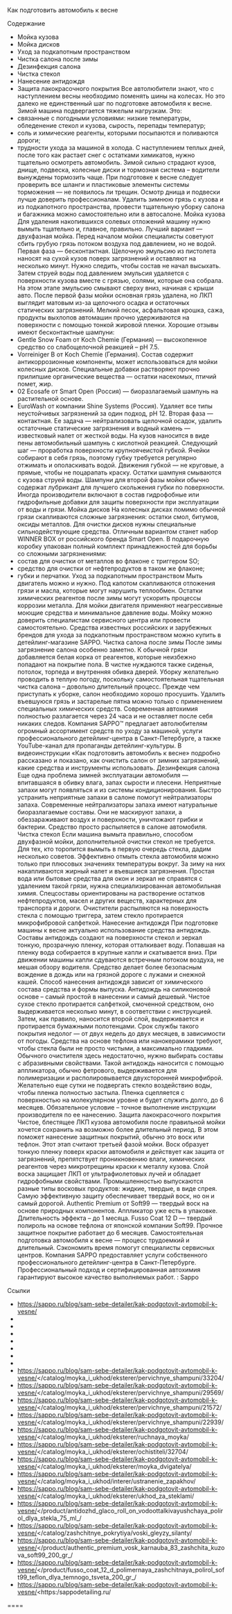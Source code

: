 Как подготовить автомобиль к весне

Содержание 
- Мойка кузова 
- Мойка дисков
- Уход за подкапотным пространством 
- Чистка салона после зимы
- Дезинфекция салона 
- Чистка стекол 
- Нанесение антидождя
- Защита лакокрасочного покрытия 
Все автолюбители знают, что с наступлением весны необходимо поменять шины на колесах. Но это далеко не единственный шаг по подготовке автомобиля к весне. Зимой машина подвергается тяжелым нагрузкам. Это: 
- связанные с погодными условиями: низкие температуры, обледенение стекол и кузова, сырость, перепады температур;
- соль и химические реагенты, которыми посыпаются и поливаются дороги;
- трудности ухода за машиной в холода. 
С наступлением теплых дней, после того как растает снег с остатками химикатов, нужно тщательно осмотреть автомобиль. 
Зимой сильно страдают кузов, днище, подвеска, колесные диски и тормозная система – водители вынуждены тормозить чаще. При подготовке к весне следует проверить все шланги и пластиковые элементы системы торможения — не появилось ли трещин. Осмотр днища и подвески лучше доверить профессионалам. Удалить зимнюю грязь с кузова и из подкапотного пространства, провести тщательную уборку салона и багажника можно самостоятельно или в автосалоне. 
Мойка кузова
Для удаления накопившихся солевых отложений машину нужно вымыть тщательно и, главное, правильно. Лучший вариант — двухфазная мойка. 
Перед началом мойки специалисты советуют сбить грубую грязь потоком воздуха под давлением, но не водой. 
Первая фаза — бесконтактная. Щелочную эмульсию из пистолета наносят на сухой кузов поверх загрязнений и оставляют на несколько минут. Нужно следить, чтобы состав не начал высыхать. Затем струей воды под давлением эмульсия удаляется с поверхности кузова вместе с грязью, солями, которые она собрала. На этом этапе эмульсию смывают сверху вниз, начиная с крыши авто. 
После первой фазы мойки основная грязь удалена, но ЛКП выглядит матовым из-за щелочного осадка и остаточных статических загрязнений. Мелкий песок, асфальтовая крошка, сажа, продукты выхлопов автомашин прочно удерживаются на поверхности с помощью тонкой жировой пленки. 
Хорошие отзывы имеют бесконтактные шампуни: 
- Gentle Snow Foam от Koch Chemie (Германия) — высокопенное средство со слабощелочной реакцией – pH 7.5.
- Vorreiniger B от Koch Chemie (Германия). Состав содержит антикоррозионные компоненты, может использоваться для мойки колесных дисков. Специальные добавки растворяют прочно прилипшие органические вещества — остатки насекомых, птичий помет, жир.
- 02 Ecosafe от Smart Open (Россия) — биоразлагаемый шампунь на растительной основе.
- EuroWash от компании Shine Systems (Россия). Удаляет все типы неустойчивых загрязнений за один подход, pH 12. 
Вторая фаза — контактная. Ее задача — нейтрализовать щелочной осадок, удалить остаточные статические загрязнения и водный камень — известковый налет от жесткой воды. На кузов наносится в виде пены автомобильный шампунь с кислотной реакцией. Следующий шаг — проработка поверхности крупноячеистой губкой. Ячейки собирают в себя грязь, поэтому губку требуется регулярно отжимать и ополаскивать водой. Движения губкой — не круговые, а прямые, чтобы не поцарапать краску. Остатки шампуня смываются с кузова струей воды. 
Шампуни для второй фазы мойки обычно содержат лубрикант для лучшего скольжения губки по поверхности. Иногда производители включают в состав гидрофобные или гидрофильные добавки для защиты поверхности при эксплуатации от воды и грязи. 
Мойка дисков
На колесных дисках помимо обычной грязи скапливаются сложные загрязнения: остатки смол, битумов, оксиды металлов. Для очистки дисков нужны специальные сильнодействующие средства. 
Отличным вариантом станет набор WINNER BOX от российского бренда Smart Open. В подарочную коробку упакован полный комплект принадлежностей для борьбы со сложными загрязнениями: 
- состав для очистки от металлов во флаконе с триггером SO;
- средство для очистки от нефтепродуктов в таком же флаконе;
- губки и перчатки. 
Уход за подкапотным пространством
Мыть двигатель можно и нужно. Под капотом скапливаются отложения грязи и масла, которые могут нарушить теплообмен. Остатки химических реагентов после зимы могут ускорить процессы коррозии металла. Для мойки двигателя применяют неагрессивные моющие средства и минимальное давление воды. 
Мойку можно доверить специалистам сервисного центра или провести самостоятельно. Средства известных российских и зарубежных брендов для ухода за подкапотным пространством можно купить в детейлинг-магазине SAPPO. 
Чистка салона после зимы
После зимы загрязнение салона особенно заметно. К обычной грязи добавляется белая корка от реагентов, которые неизбежно попадают на покрытие пола. В чистке нуждаются также сиденья, потолок, торпеда и внутренняя обивка дверей. 
Уборку желательно проводить в теплую погоду, поскольку самостоятельная тщательная чистка салона – довольно длительный процесс. 
Прежде чем приступать к уборке, салон необходимо хорошо просушить. 
Удалить въевшуюся грязь и застарелые пятна можно только с применением специальных химических средств. Современная автохимия полностью разлагается через 24 часа и не оставляет после себя никаких следов. 
Компания SAPPO™ предлагает автолюбителям огромный ассортимент средств по уходу за машиной, услуги профессионального детейлинг-центра в Санкт-Петербурге, а также YouTube-канал для пропаганды детейлинг-культуры. 
В видеоинструкции «Как подготовить автомобиль к весне» подробно рассказано и показано, как очистить салон от зимних загрязнений, какие средства и инструменты использовать. 
Дезинфекция салона
Еще одна проблема зимней эксплуатации автомобиля — впитавшаяся в обивку влага, запах сырости и плесени. Неприятные запахи могут появляться и из системы кондиционирования. Быстро устранить неприятные запахи в салоне помогут нейтрализаторы запаха. 
Современные нейтрализаторы запаха имеют натуральные биоразлагаемые составы. Они не маскируют запахи, а обеззараживают воздух и поверхности, уничтожают грибки и бактерии. Средство просто распыляется в салоне автомобиля. 
Чистка стекол
Если машина вымыта правильно, способом двухфазной мойки, дополнительной очистки стекол не требуется. Для тех, кто торопится вымыть в первую очередь стекла, дадим несколько советов. 
Эффективно отмыть стекла автомобиля можно только при плюсовых значениях температуры вокруг. За зиму на них накапливаются жирный налет и въевшиеся загрязнения.
Простая вода или бытовые средства для окон и зеркал не справятся с удалением такой грязи, нужна специализированная автомобильная химия. Спецсоставы ориентированы на растворение остатков нефтепродуктов, масел и других веществ, характерных для транспорта и дороги.
Очистители распыляются на поверхность стекла с помощью триггера, затем стекло протирается микрофибровой салфеткой. 
Нанесение антидождя
При подготовке машины к весне актуально использование средства антидождь. 
Составы антидождь создают на поверхности стекол и зеркал тонкую, прозрачную пленку, которая отталкивает воду. Попавшая на пленку вода собирается в крупные капли и скатывается вниз. При движении машины капли сдуваются встречным потоком воздуха, не мешая обзору водителя. Средство делает более безопасным вождение в дождь или на грязной дороге с лужами и снежной кашей. 
Способ нанесения антидождя зависит от химического состава средства и формы выпуска. 
Антидождь на силиконовой основе – самый простой в нанесении и самый дешевый. Чистое сухое стекло протирается салфеткой, смоченной средством, оно выдерживается несколько минут, в соответствии с инструкцией. Затем, как правило, наносится второй слой, выдерживается и протирается бумажными полотенцами. Срок службы такого покрытия недолог — от двух недель до двух месяцев, в зависимости от погоды. 
Средства на основе тефлона или нанокерамики требуют, чтобы стекла были не просто чистыми, а максимально гладкими. Обычного очистителя здесь недостаточно, нужно выбирать составы с абразивными свойствами. 
Такой антидождь наносится с помощью аппликатора, обычно фетрового, выдерживается для полимеризации и располировывается двухсторонней микрофиброй. Желательно еще сутки не подвергать стекло воздействию воды, чтобы пленка полностью застыла. 
Пленка сцепляется с поверхностью на молекулярном уровне и будет служить долго, до 6 месяцев. Обязательное условие – точное выполнение инструкции производителя по ее нанесению. 
Защита лакокрасочного покрытия
Чистое, блестящее ЛКП кузова автомобиля после правильной мойки хочется сохранить на возможно более длительный период. В этом поможет нанесение защитных покрытий, обычно это воск или тефлон. Этот этап считают третьей фазой мойки. 
Воск образует тонкую пленку поверх краски автомобиля и действует как защита от загрязнений, препятствует проникновению влаги, химических реагентов через микротрещины краски к металлу кузова. Слой воска защищает ЛКП от ультрафиолетовых лучей и обладает гидрофобными свойствами. 
Промышленностью выпускаются разные типы восковых продуктов: жидкие, твердые, в виде спрея. 
Самую эффективную защиту обеспечивает твердый воск, но он и самый дорогой. 
Authentic Premium от Soft99 — твердый воск на основе природных компонентов. Аппликатор уже есть в упаковке. Длительность эффекта – до 1 месяца. 
Fusso Coat 12 D — твердый полироль на основе тефлона от японской компании Soft99. Прочное защитное покрытие работает до 6 месяцев. 
Самостоятельная подготовка автомобиля к весне — процесс трудоемкий и длительный. Сэкономить время помогут специалисты сервисных центров. Компания SAPPO предоставляет услуги собственного профессионального детейлинг-центра в Санкт-Петербурге. Профессиональный подход и сертифицированная автохимия гарантируют высокое качество выполняемых работ. 
: Sappo

Ссылки
- https://sappo.ru/blog/sam-sebe-detailer/kak-podgotovit-avtomobil-k-vesne/
- 
- 
- 
- 
- 
- 
- 
- https://sappo.ru/blog/sam-sebe-detailer/kak-podgotovit-avtomobil-k-vesne/</catalog/moyka_i_ukhod/eksterer/pervichnye_shampuni/33204/
- https://sappo.ru/blog/sam-sebe-detailer/kak-podgotovit-avtomobil-k-vesne/</catalog/moyka_i_ukhod/eksterer/pervichnye_shampuni/29569/
- https://sappo.ru/blog/sam-sebe-detailer/kak-podgotovit-avtomobil-k-vesne/</catalog/moyka_i_ukhod/eksterer/pervichnye_shampuni/21572/
- https://sappo.ru/blog/sam-sebe-detailer/kak-podgotovit-avtomobil-k-vesne/</catalog/moyka_i_ukhod/eksterer/pervichnye_shampuni/22939/
- https://sappo.ru/blog/sam-sebe-detailer/kak-podgotovit-avtomobil-k-vesne/</catalog/moyka_i_ukhod/eksterer/ruchnaya_moyka/
- https://sappo.ru/blog/sam-sebe-detailer/kak-podgotovit-avtomobil-k-vesne/</catalog/moyka_i_ukhod/eksterer/ochistiteli/32704/
- https://sappo.ru/blog/sam-sebe-detailer/kak-podgotovit-avtomobil-k-vesne/</catalog/moyka_i_ukhod/eksterer/moyka_dvigatelya/
- https://sappo.ru/blog/sam-sebe-detailer/kak-podgotovit-avtomobil-k-vesne/</catalog/moyka_i_ukhod/interer/ustranenie_zapakhov/
- https://sappo.ru/blog/sam-sebe-detailer/kak-podgotovit-avtomobil-k-vesne/</catalog/moyka_i_ukhod/eksterer/ukhod_za_steklami/
- https://sappo.ru/blog/sam-sebe-detailer/kak-podgotovit-avtomobil-k-vesne/</product/antidozhd_glaco_roll_on_vodoottalkivayushchaya_polirol_dlya_stekla_75_ml_/
- https://sappo.ru/blog/sam-sebe-detailer/kak-podgotovit-avtomobil-k-vesne/</catalog/zashchitnye_pokrytiya/voski_gleyzy_silanty/
- https://sappo.ru/blog/sam-sebe-detailer/kak-podgotovit-avtomobil-k-vesne/</product/authentic_premium_vosk_karnauba_83_zashchita_kuzova_soft99_200_gr_/
- https://sappo.ru/blog/sam-sebe-detailer/kak-podgotovit-avtomobil-k-vesne/</product/fusso_coat_12_d_polimernaya_zashchitnaya_polirol_soft99_teflon_dlya_temnogo_tsveta_200_gr_/
- https://sappo.ru/blog/sam-sebe-detailer/kak-podgotovit-avtomobil-k-vesne/<https:/sappodetailing.ru/

====